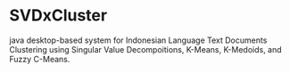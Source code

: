 # SVDxCluster
java desktop-based system for Indonesian Language Text Documents Clustering using Singular Value Decompoitions, K-Means, K-Medoids, and Fuzzy C-Means.

